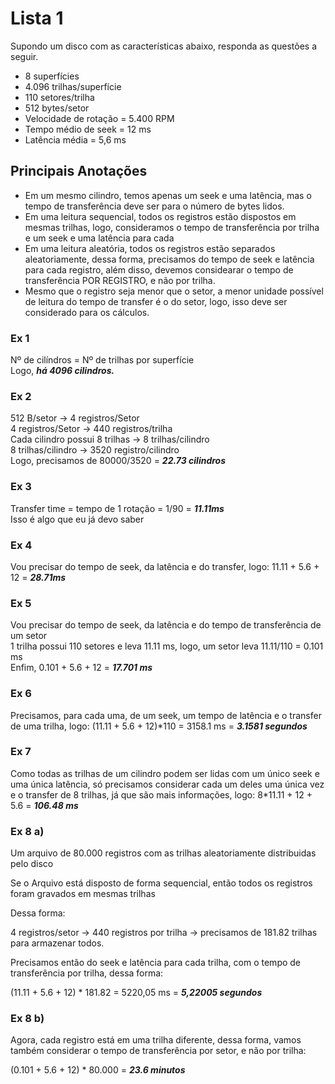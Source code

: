 # Lista 1

Supondo um disco com as características abaixo, responda as questões a seguir.
- 8 superfícies 
- 4.096 trilhas/superfície 
- 110 setores/trilha 
- 512 bytes/setor 
- Velocidade de rotação = 5.400 RPM 
- Tempo médio de seek = 12 ms 
- Latência média = 5,6 ms 

## Principais Anotações
- Em um mesmo cilindro, temos apenas um seek e uma latência, mas o tempo de transferência deve ser para o número de bytes lidos.
- Em uma leitura sequencial, todos os registros estão dispostos em mesmas trilhas, logo, consideramos o tempo de transferência por trilha e um seek e uma latência para cada
- Em uma leitura aleatória, todos os registros estão separados aleatoriamente, dessa forma, precisamos do tempo de seek e latência para cada registro, além disso, devemos considearar o tempo de transferência POR REGISTRO, e não por trilha.
- Mesmo que o registro seja menor que o setor, a menor unidade possível de leitura do tempo de transfer é o do setor, logo, isso deve ser considerado para os cálculos.

### Ex 1

Nº de cilíndros = Nº de trilhas por superfície  
Logo, ***há 4096 cilindros.***

### Ex 2

512 B/setor -> 4 registros/Setor  
4 registros/Setor -> 440 registros/trilha  
Cada cilindro possui 8 trilhas -> 8 trilhas/cilindro  
8 trilhas/cilindro -> 3520 registro/cilindro  
Logo, precisamos de 80000/3520 = ***22.73 cilindros***

### Ex 3

Transfer time = tempo de 1 rotação = 1/90 = ***11.11ms***  
Isso é algo que eu já devo saber

### Ex 4

Vou precisar do tempo de seek, da latência e do transfer, logo: 11.11 + 5.6 + 12 = ***28.71ms***

### Ex 5

Vou precisar do tempo de seek, da latência e do tempo de transferência de um setor  
1 trilha possui 110 setores e leva 11.11 ms, logo, um setor leva 11.11/110 = 0.101 ms  
Enfim, 0.101 + 5.6 + 12 = ***17.701 ms***

### Ex 6

Precisamos, para cada uma, de um seek, um tempo de latência e o transfer de uma trilha, logo: (11.11 + 5.6 + 12)*110 = 3158.1 ms = ***3.1581 segundos***

### Ex 7

Como todas as trilhas de um cilindro podem ser lidas com um único seek e uma única latência, só precisamos considerar cada um deles uma única vez e o transfer de 8 trilhas, já que são mais informações, logo: 8*11.11 + 12 + 5.6 = ***106.48 ms***

### Ex 8 a)

Um arquivo de 80.000 registros com as trilhas aleatoriamente distribuidas pelo disco

Se o Arquivo está disposto de forma sequencial, então todos os registros foram gravados em mesmas trilhas

Dessa forma:

4 registros/setor -> 440 registros por trilha -> precisamos de 181.82 trilhas para armazenar todos.

Precisamos então do seek e latência para cada trilha, com o tempo de transferência por trilha, dessa forma:

(11.11 + 5.6 + 12) * 181.82 = 5220,05 ms = ***5,22005 segundos***

### Ex 8 b)

Agora, cada registro está em uma trilha diferente, dessa forma, vamos também considerar o tempo de transferência por setor, e não por trilha:

(0.101 + 5.6 + 12) * 80.000 = ***23.6 minutos***